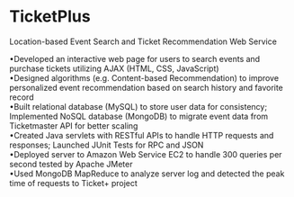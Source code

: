 # TicketPlus
Location-based Event Search and Ticket Recommendation Web Service <br />

•Developed an interactive web page for users to search events and purchase tickets utilizing AJAX (HTML, CSS, JavaScript) <br />
•Designed algorithms (e.g. Content-based Recommendation) to improve personalized event recommendation based on search history and favorite record <br />
•Built relational database (MySQL) to store user data for consistency; Implemented NoSQL database (MongoDB) to migrate event data from Ticketmaster API for better scaling <br />
•Created Java servlets with RESTful APIs to handle HTTP requests and responses; Launched JUnit Tests for RPC and JSON <br />
•Deployed server to Amazon Web Service EC2 to handle 300 queries per second tested by Apache JMeter <br />
•Used MongoDB MapReduce to analyze server log and detected the peak time of requests to Ticket+ project <br />
